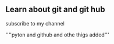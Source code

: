 ## Learn about git and git hub


subscribe to my channel 

''''pyton and github and othe thigs added'''
